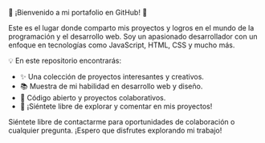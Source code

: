 🚀 ¡Bienvenido a mi portafolio en GitHub! 🚀

Este es el lugar donde comparto mis proyectos y logros en el mundo de la programación y el desarrollo web. Soy un apasionado desarrollador con un enfoque en tecnologías como JavaScript, HTML, CSS y mucho más.

💡 En este repositorio encontrarás:

- ✨ Una colección de proyectos interesantes y creativos.
- 📚 Muestra de mi habilidad en desarrollo web y diseño.
- 🔧 Código abierto y proyectos colaborativos.
- 💬 ¡Siéntete libre de explorar y comentar en mis proyectos!

Siéntete libre de contactarme para oportunidades de colaboración o cualquier pregunta. ¡Espero que disfrutes explorando mi trabajo!
